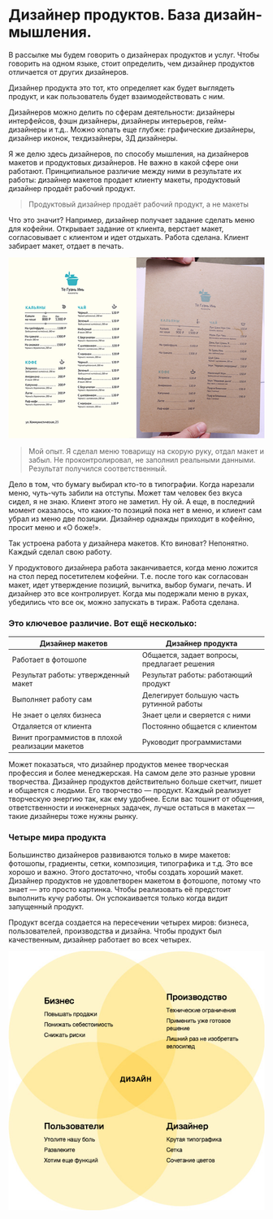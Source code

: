 # Дизайнер продуктов. База дизайн-мышления.

В рассылке мы будем говорить о дизайнерах продуктов и услуг. Чтобы говорить на одном языке, стоит определить, чем дизайнер продуктов отличается от других дизайнеров.

Дизайнер продукта это тот, кто определяет как будет выглядеть продукт, и как пользователь будет взаимодействовать с ним.

Дизайнеров можно делить по сферам деятельности: дизайнеры интерфейсов, фэшн дизайнеры, дизайнеры интерьеров, гейм-дизайнеры и т.д.. Можно копать еще глубже: графические дизайнеры, дизайнер иконок, техдизайнеры, 3Д дизайнеры.

Я же делю здесь дизайнеров, по способу мышления, на дизайнеров макетов и продуктовых дизайнеров. Не важно в какой сфере они работают. Принципиальное различие между ними в результате их работы: дизайнер макетов продает клиенту макеты, продуктовый дизайнер продаёт рабочий продукт.

> Продуктовый дизайнер продаёт рабочий продукт, а не макеты

Что это значит? Например, дизайнер получает задание сделать меню для кофейни. Открывает задание от клиента, верстает макет, согласовывает с клиентом и идет отдыхать. Работа сделана. Клиент забирает макет, отдает в печать.

![](../image/design/proxy.imgsmail.ru.png)

> Мой опыт. Я сделал меню товарищу на скорую руку, отдал макет и забыл. Не проконтролировал, не заполнил реальными данными. Результат получился соответственный.

Дело в том, что бумагу выбирал кто-то в типографии. Когда нарезали меню, чуть-чуть забили на отступы. Может там человек без вкуса сидел, я не знаю. Клиент этого не заметил. Ну ой. А еще, в последний момент оказалось, что каких-то позиций пока нет в меню, и клиент сам убрал из меню две позиции. Дизайнер однажды приходит в кофейню, просит меню и «О боже!».

Так устроена работа у дизайнера макетов. Кто виноват? Непонятно. Каждый сделал свою работу.

У продуктового дизайнера работа заканчивается, когда меню ложится на стол перед посетителем кофейни. Т.е. после того как согласован макет, идет утверждение позиций, вычитка, выбор бумаги, печать. И дизайнер это все контролирует. Когда мы подержали меню в руках, убедились что все ок, можно запускать в тираж. Работа сделана.


### Это ключевое различие. Вот ещё несколько:

| Дизайнер макетов	 | Дизайнер продукта |
| -- | -- |
| Работает в фотошопе | Общается, задает вопросы, предлагает решения |
| Результат работы: утвержденный макет | Результат работы: работающий продукт |
| Выполняет работу сам | Делегирует большую часть рутинной работы |
| Не знает о целях бизнеса | Знает цели и сверяется с ними |
| Отдаляется от клиента	| Постоянно общается с клиентом |
| Винит программистов в плохой реализации макетов | Руководит программистами |

Может показаться, что дизайнер продуктов менее творческая профессия и более менеджерская. На самом деле это разные уровни творчества. Дизайнер продуктов действительно больше скетчит, пишет и общается с людьми. Его творчество — продукт. Каждый реализует творческую энергию так, как ему удобнее. Если вас тошнит от общения, ответственности и инженерных задачек, лучше остаться в макетах — такие дизайнеры тоже нужны рынку.

### Четыре мира продукта

Большинство дизайнеров развиваются только в мире макетов: фотошопы, градиенты, сетки, композиция, типографика и т.д. Это все хорошо и важно. Этого достаточно, чтобы создать хороший макет. Дизайнер продуктов не удовлетворен макетом в фотошопе, потому что знает — это просто картинка. Чтобы реализовать её предстоит выполнить кучу работы. Он успокаивается только когда видит запущенный продукт.

Продукт всегда создается на пересечении четырех миров: бизнеса, пользователей, производства и дизайна. Чтобы продукт был качественным, дизайнер работает во всех четырех.

![](../image/design/proxy.imgsmail1.jpg)
